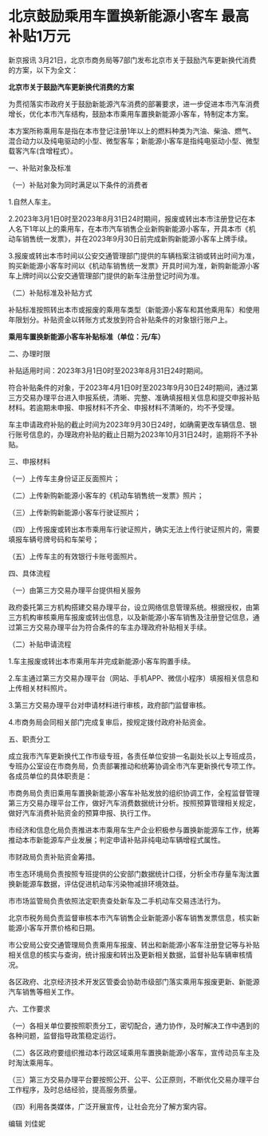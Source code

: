 # 北京鼓励乘用车置换新能源小客车 最高补贴1万元

新京报讯 3月21日，北京市商务局等7部门发布北京市关于鼓励汽车更新换代消费的方案，以下为全文：

**北京市关于鼓励汽车更新换代消费的方案**

为贯彻落实市政府关于鼓励新能源汽车消费的部署要求，进一步促进本市汽车消费增长，优化本市汽车结构，鼓励本市乘用车置换新能源小客车，特制定本方案。

本方案所称乘用车是指在本市登记注册1年以上的燃料种类为汽油、柴油、燃气、混合动力以及纯电驱动的小型、微型客车；新能源小客车是指纯电驱动小型、微型载客汽车(含增程式）。

一、补贴对象及标准

（一）补贴对象为同时满足以下条件的消费者

1.自然人车主。

2.2023年3月1日0时至2023年8月31日24时期间，报废或转出本市注册登记在本人名下1年以上的乘用车，在本市汽车销售企业新购新能源小客车，开具本市《机动车销售统一发票》，并在2023年9月30日前完成新购新能源小客车上牌手续。

3.报废或转出本市时间以公安交通管理部门提供的车辆档案注销或转出时间为准，购买新能源小客车时间以《机动车销售统一发票》开具时间为准，新购新能源小客车上牌时间以公安交通管理部门提供的新车注册登记时间为准。

（二）补贴标准及补贴方式

补贴标准按照转出本市或报废的乘用车类型（新能源小客车和其他乘用车）和使用年限划分。补贴资金以转账方式发放到符合补贴条件的对象银行账户上。

**乘用车置换新能源小客车补贴标准（单位：元/车）**

二、办理时限

补贴适用时间：2023年3月1日0时至2023年8月31日24时期间。

符合补贴条件的对象，于2023年4月1日0时至2023年9月30日24时期间，通过第三方交易办理平台进入申报系统，清晰、完整、准确填报相关信息和提交申报补贴材料。若逾期未申报、申报材料不齐全、申报材料不清晰的，均不予受理。

车主申请政府补贴的截止时间为2023年9月30日24时，如确需更改车辆信息、银行账号信息的，办理政府补贴的截止日期为2023年10月31日24时，逾期将不予补贴。

三、申报材料

（一）上传车主身份证正反面照片；

（二）上传新购新能源小客车的《机动车销售统一发票》照片；

（三）上传新购新能源小客车行驶证照片；

（四）上传报废或转出本市乘用车行驶证照片，确实无法上传行驶证照片的，需要填报车辆号牌号码和车架号；

（五）上传车主的有效银行卡账号面照片。

四、具体流程

（一）由第三方交易办理平台提供相关服务

政府委托第三方机构搭建交易办理平台，设立网络信息管理系统。根据授权，由第三方机构审核乘用车报废或转出信息，以及新能源小客车销售及注册登记信息，通过第三方交易办理平台为符合条件的车主办理政府补贴相关手续。

（二）补贴申请流程

1.车主报废或转出本市乘用车并完成新能源小客车购置手续。

2.车主通过第三方交易办理平台（网站、手机APP、微信小程序）填报相关信息和上传相关材料照片。

3.第三方交易办理平台对申请材料进行审核，政府部门监督审核。

4.市商务局会同相关部门完成复审后，按规定拨付政府补贴资金。

五、职责分工

成立我市汽车更新换代工作市级专班，各责任单位安排一名副处长以上专班成员，专班办公室设在市商务局，负责部署推动和统筹协调全市汽车更新换代专项工作。各成员单位的具体职责是：

市商务局负责旧乘用车置换新能源小客车补贴发放的组织协调工作，全程监督管理第三方交易办理平台工作，做好汽车消费数据统计分析。按照预算管理相关规定，做好汽车消费补贴资金的预算申报、执行工作。

市经济和信息化局负责推进本市乘用车生产企业积极参与置换新能源车工作，统筹推动本市新能源车产业发展；判定申请补贴非纯电动车辆增程式属性。

市财政局负责补贴资金筹措。

市生态环境局负责按照专班提供的公安部门数据统计口径，分析全市存量车淘汰置换新能源车数据，评估促进机动车污染物减排环境效益。

市市场监管局负责依照法定职责查处新车及二手机动车交易违法行为。

北京市税务局负责监督审核本市汽车销售企业新能源小客车销售发票信息，核实新能源小客车开票价格和日期。

市公安局公安交通管理局负责乘用车报废、转出和新能源小客车注册登记等与补贴相关信息的核实与查询，统计报废和转出及更新相关数据，监督补贴车辆审核情况。

各区政府、北京经济技术开发区管委会协助市级部门落实乘用车报废更新、新能源汽车销售等相关工作。

六、工作要求

（一）各相关单位要按照职责分工，密切配合，通力协作，及时解决工作中遇到的各种问题，监督指导政策稳定运行。

（二）各区政府要组织推动本行政区域乘用车置换新能源小客车，宣传动员车主及时淘汰乘用车。

（三）第三方交易办理平台要按照公开、公平、公正原则，不断优化交易办理平台工作程序，及时总结经验，提高服务质量。

（四）利用各类媒体，广泛开展宣传，让社会充分了解方案内容。

编辑 刘佳妮


